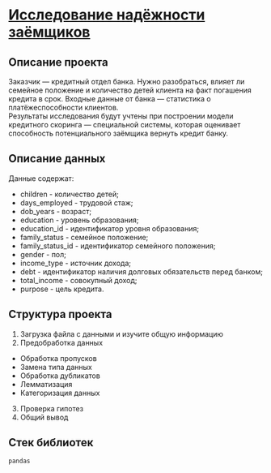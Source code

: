 # [Исследование надёжности заёмщиков](https://github.com/borisenko-ru/practicum_ds_data/blob/main/02_Customer_Credibility_project/02_Customer_Credibility_project.ipynb)

## Описание проекта

Заказчик — кредитный отдел банка. Нужно разобраться, влияет ли семейное положение и количество детей клиента на факт погашения кредита в срок. Входные данные от банка — статистика о платёжеспособности клиентов. \
Результаты исследования будут учтены при построении модели кредитного скоринга — специальной системы, которая оценивает способность потенциального заёмщика вернуть кредит банку.

## Описание данных

Данные содержат:
- children - количество детей;
- days_employed - трудовой стаж;
- dob_years - возраст;
- education - уровень образования;
- education_id - идентификатор уровня образования;
- family_status - семейное положение;
- family_status_id - идентификатор семейного положения;
- gender - пол;
- income_type - источник дохода;
- debt - идентификатор наличия долговых обязательств перед банком;
- total_income - совокупный доход;
- purpose - цель кредита.

## Структура проекта

1. Загрузка файла с данными и изучите общую информацию
2. Предобработка данных
  - Обработка пропусков
  - Замена типа данных
  - Обработка дубликатов
  - Лемматизация
  - Категоризация данных
3. Проверка гипотез
4. Общий вывод

## Стек библиотек
`pandas`
